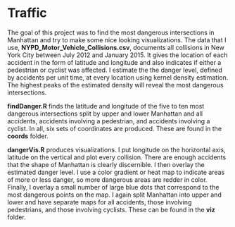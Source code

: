 # Traffic

The goal of this project was to find the most dangerous intersections in Manhattan and try to make some nice looking visualizations.  The data that I use, **NYPD_Motor_Vehicle_Collisions.csv**, documents all collisions in New York City between July 2012 and January 2015.  It gives the location of each accident in the form of latitude and longitude and also indicates if either a pedestrian or cyclist was affected.  I estimate the the danger level, defined by accidents per unit time, at every location using kernel density estimation.  The highest peaks of the estimated density will reveal the most dangerous intersections.

**findDanger.R** finds the latitude and longitude of the five to ten most dangerous intersections split by upper and lower Manhattan and all accidents, accidents involving a pedestrian, and accidents involving a cyclist.  In all, six sets of coordinates are produced.  These are found in the **coords** folder.

**dangerVis.R** produces visualizations.  I put longitude on the horizontal axis, latitude on the vertical and plot every collision.  There are enough accidents that the shape of Manhattan is clearly discernible.  I then overlay the estimated danger level.  I use a color gradient or heat map to indicate areas of more or less danger, so more dangerous areas are redder in color.  Finally, I overlay a small number of large blue dots that correspond to the most dangerous points on the map.  I again split Manhattan into upper and lower and have separate maps for all accidents, those involving pedestrians, and those involving cyclists.  These can be found in the **viz** folder.
